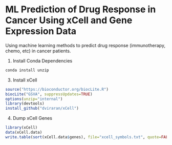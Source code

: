 # ML Prediction of Drug Response in Cancer Using xCell and Gene Expression Data

Using machine learning methods to predict drug response (immunotherapy, chemo, etc) in cancer patients.

1. Install Conda Dependencies

```bash
conda install unzip
```

3. Install xCell

```R
source("https://bioconductor.org/biocLite.R")
biocLite("GSVA", suppressUpdates=TRUE)
options(unzip="internal")
library(devtools)
install_github("dviraran/xCell")
```

4. Dump xCell Genes

```R
library(xCell)
data(xCell.data)
write.table(sort(xCell.data$genes), file="xcell_symbols.txt", quote=FALSE, row.names=FALSE, col.names=FALSE)
